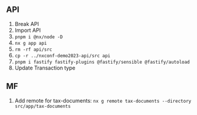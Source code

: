 ## API

1. Break API
2. Import API
3. `pnpm i @nx/node -D`
4. `nx g app api`
5. `rm -rf api/src`
6. `cp -r ../nxconf-demo2023-api/src api`
7. `pnpm i fastify fastify-plugins @fastify/sensible @fastify/autoload`
8. Update Transaction type

## MF

1. Add remote for tax-documents: `nx g remote tax-documents --directory src/app/tax-documents`
